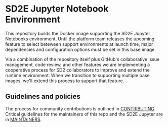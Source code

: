 # SD2E Jupyter Notebook Environment

This repository builds the Docker image supporting the SD2E Jupyter Notebooks environment. Until the platform team releases the upcoming feature to select beteween support environments at launch time, major dependencies and configuration options must be set in this base image. 

Via a combination of the repository itself plus GitHub's collaborative issue management, code review, and other features we are implementing a cooperative process for SD2 collaborators to improve and extend the runtime environment. When we transition to supporting multiple base images, we'll extend this process to support that feature.

## Guidelines and policies

The process for community contributions is outlined in [CONTRIBUTING](./CONTRIBUTING.md). Critical guidelines for the maintainers of this repo and the SD2E Jupyter are in [MAINTAINERS](./MAINTAINERS.md). 

